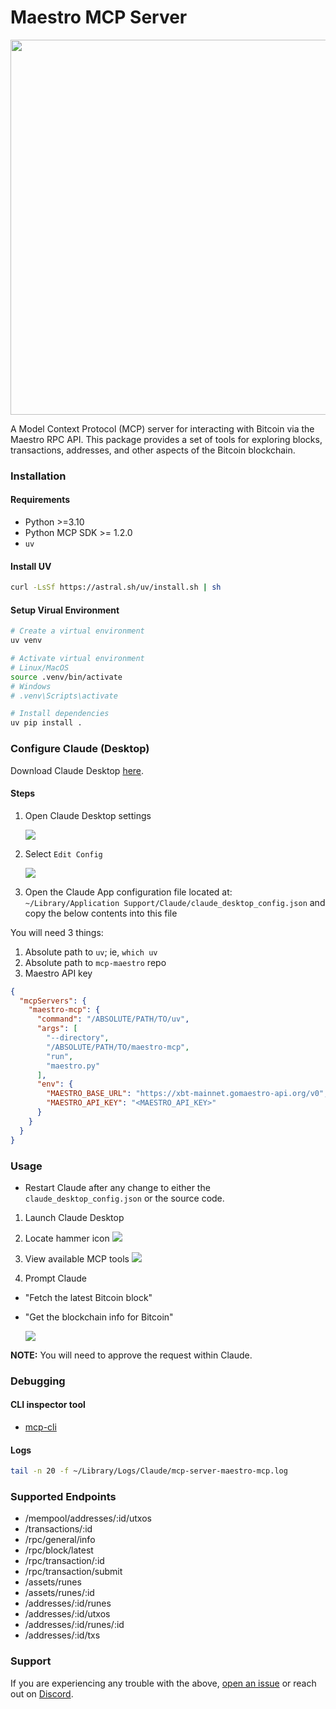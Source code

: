 # Maestro MCP Server

<img src="https://github.com/user-attachments/assets/98413b13-42c0-4438-9231-e61cdb946039" width="600">

A Model Context Protocol (MCP) server for interacting with Bitcoin via the Maestro RPC API. This package provides a set of tools for exploring blocks, transactions, addresses, and other aspects of the Bitcoin blockchain.

### Installation

#### Requirements
- Python >=3.10
- Python MCP SDK >= 1.2.0
- `uv`

#### Install UV
```bash
curl -LsSf https://astral.sh/uv/install.sh | sh
```

#### Setup Virual Environment
```bash
# Create a virtual environment
uv venv

# Activate virtual environment
# Linux/MacOS
source .venv/bin/activate
# Windows
# .venv\Scripts\activate

# Install dependencies
uv pip install .
```

### Configure Claude (Desktop)

Download Claude Desktop [here](https://claude.ai/download).

#### Steps
1. Open Claude Desktop settings
    
    ![](https://github.com/user-attachments/assets/2112c203-ae28-4a97-881a-b98a629c7809)

2. Select `Edit Config`

    ![](https://github.com/user-attachments/assets/23a2faf2-d634-4cbd-ba6c-b62a1aeb18b8)

3. Open the Claude App configuration file located at: `~/Library/Application Support/Claude/claude_desktop_config.json` and copy the below contents into this file

You will need 3 things:
1. Absolute path to `uv`; ie, `which uv`
2. Absolute path to `mcp-maestro` repo
3. Maestro API key

```json
{
  "mcpServers": {
    "maestro-mcp": {
      "command": "/ABSOLUTE/PATH/TO/uv",
      "args": [
        "--directory",
        "/ABSOLUTE/PATH/TO/maestro-mcp",
        "run",
        "maestro.py"
      ],
      "env": {
        "MAESTRO_BASE_URL": "https://xbt-mainnet.gomaestro-api.org/v0",
        "MAESTRO_API_KEY": "<MAESTRO_API_KEY>"
      }
    }
  }
}
```

### Usage
- Restart Claude after any change to either the `claude_desktop_config.json` or the source code.

1. Launch Claude Desktop

2. Locate hammer icon
    ![](https://github.com/user-attachments/assets/21bdf2a4-eaaf-47fb-b613-b24a6624b6d6)

3. View available MCP tools
    ![](https://github.com/user-attachments/assets/690c7a01-1454-4e7c-970d-bb05e55ae1c2)

4. Prompt Claude
- "Fetch the latest Bitcoin block"
- "Get the blockchain info for Bitcoin"

    ![](https://github.com/user-attachments/assets/5389404c-0c42-4e30-abba-80c3a618f9dd)

**NOTE:** You will need to approve the request within Claude.

### Debugging
#### CLI inspector tool
- [mcp-cli](https://github.com/wong2/mcp-cli)

#### Logs
```bash
tail -n 20 -f ~/Library/Logs/Claude/mcp-server-maestro-mcp.log
```

### Supported Endpoints
- /mempool/addresses/:id/utxos
- /transactions/:id
- /rpc/general/info
- /rpc/block/latest
- /rpc/transaction/:id
- /rpc/transaction/submit
- /assets/runes
- /assets/runes/:id
- /addresses/:id/runes
- /addresses/:id/utxos
- /addresses/:id/runes/:id
- /addresses/:id/txs

### Support
If you are experiencing any trouble with the above, [open an issue](https://github.com/maestro-org/maestro-mcp/issues/new) or reach out on [Discord](https://discord.gg/ES2rDhBJt3).
